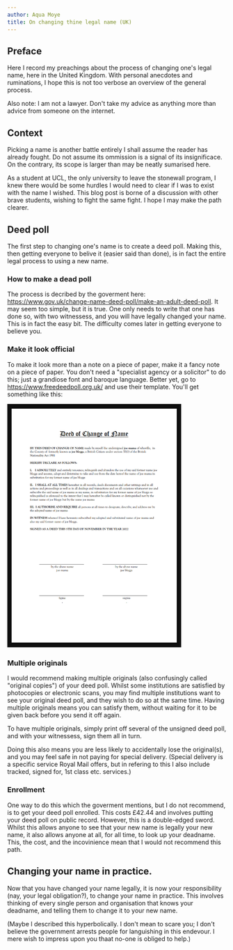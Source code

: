 ```yaml
---
author: Aqua Moye
title: On changing thine legal name (UK)
---
```

## Preface
Here I record my preachings about the process of changing one's legal name, here in the United Kingdom. 
With personal anecdotes and ruminations, I hope this is not too verbose an overview of the general process.

Also note: I am not a lawyer. Don't take my advice as anything more than advice from someone on the internet.

## Context
Picking a name is another battle entirely I shall assume the reader has already fought. Do not assume its ommission is a signal of its insignificace.
On the contrary, its scope is larger than may be neatly sumarised here.

As a student at UCL, the only university to leave the stonewall program, I knew there would be some hurdles I would need to clear if I was to exist
with the name I wished. This blog post is borne of a discussion with other brave students, wishing to fight the same fight. I hope I may make the path clearer.

## Deed poll
The first step to changing one's name is to create a deed poll. 
Making this, then getting everyone to belive it (easier said than done), is in fact the entire legal process to using a new name.

### How to make a dead poll
The process is decribed by the goverment here: https://www.gov.uk/change-name-deed-poll/make-an-adult-deed-poll. It may seem too simple, but it is true.
One only needs to write that one has done so, with two witnessess, and you will have legally changed your name. This is in fact the easy bit. The difficulty comes later in getting everyone to believe you.

### Make it look official
To make it look more than a note on a piece of paper, make it a fancy note on a piece of paper. You don't need a "specialist agency or a solicitor" to do this; just a grandiose font and baroque language. Better yet, go to https://www.freedeedpoll.org.uk/ and use their template. You'll get something like this:

<img src="https://raw.githubusercontent.com/noseapus/noseapus.github.io/master/deed%20poll.png" alt="Deed Poll" width="400"/>
<!---
![Deed Poll](https://raw.githubusercontent.com/noseapus/noseapus.github.io/master/deed%20poll.png "Deed Poll")
--->

### Multiple originals
I would recommend making multiple originals (also confusingly called "original copies") of your deed poll. Whilst some institutions are satisfied by photocopies or electronic scans, you may find multiple institutions want to see your original deed poll, and they wish to do so at the same time. Having multiple originals means you can satisfy them, without waiting for it to be given back before you send it off again.

To have multiple originals, simply print off several of the unsigned deed poll, and with your witnessess, sign them all in turn.

Doing this also means you are less likely to accidentally lose the original(s), and you may feel safe in not paying for special delivery. (Special delivery is a specific service Royal Mail offers, but in refering to this I also include tracked, signed for, 1st class etc. services.)

### Enrollment
One way to do this which  the goverment mentions, but I do not recommend, is to get your deed poll enrolled. This costs £42.44 and involves putting your deed poll on public record. However, this is a double-edged sword. Whilst this allows anyone to see that your new name is legally your new name, it also allows anyone at all, for all time, to look up your deadname. This, the cost, and the incovinience mean that I would not recommend this path.

## Changing your name in practice.
Now that you have changed your name legally, it is now your responsibility (nay, your legal obligation?), to change your name in practice. This involves thinking of every single person and organisation that knows your deadname, and telling them to change it to your new name. 

(Maybe I described this hyperbolically. I don't mean to scare you; I don't believe the government arrests people for languishing in this endevour. I mere wish to impress upon you thaat no-one is obliged to help.)
